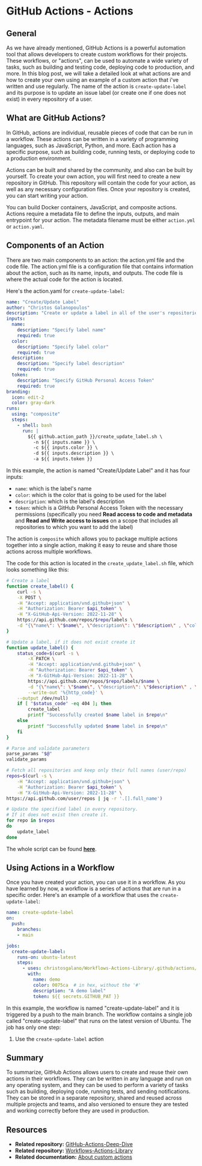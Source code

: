 # GitHub Actions - Actions

## General

As we have already mentioned, GitHub Actions is a powerful automation tool that allows developers to create custom workflows for their projects. These workflows, or "actions", can be used to automate a wide variety of tasks, such as building and testing code, deploying code to production, and more. In this blog post, we will take a detailed look at what actions are and how to create your own using an example of a custom action that i've written and use regularly. The name of the action is `create-update-label` and its purpose is to update an issue label (or create one if one does not exist) in every repository of a user.

## What are GitHub Actions?

In GitHub, actions are individual, reusable pieces of code that can be run in a workflow. These actions can be written in a variety of programming languages, such as JavaScript, Python, and more. Each action has a specific purpose, such as building code, running tests, or deploying code to a production environment.

Actions can be built and shared by the community, and also can be built by yourself. To create your own action, you will first need to create a new repository in GitHub. This repository will contain the code for your action, as well as any necessary configuration files. Once your repository is created, you can start writing your action.

You can build Docker containers, JavaScript, and composite actions. Actions require a metadata file to define the inputs, outputs, and main entrypoint for your action. The metadata filename must be either `action.yml` or `action.yaml`.

## Components of an Action

There are two main components to an action: the action.yml file and the code file. The action.yml file is a configuration file that contains information about the action, such as its name, inputs, and outputs. The code file is where the actual code for the action is located.

Here's the action.yaml for `create-update-label`:

```yaml
name: "Create/Update Label"
author: "Christos Galanopoulos"
description: "Create or update a label in all of the user's repositories"
inputs:
  name:
    description: "Specify label name"
    required: true
  color:
    description: "Specify label color"
    required: true
  description:
    description: "Specify label description"
    required: true
  token:
    description: "Specify GitHub Personal Access Token"
    required: true
branding:
  icon: edit-2
  color: gray-dark
runs:
  using: "composite"
  steps:
    - shell: bash
      run: |
        ${{ github.action_path }}/create_update_label.sh \
          -n ${{ inputs.name }} \
          -c ${{ inputs.color }} \
          -d ${{ inputs.description }} \
          -a ${{ inputs.token }}
```

In this example, the action is named "Create/Update Label" and it has four inputs:

- `name`: which is the label's name
- `color`: which is the color that is going to be used for the label
- `description`: which is the label's description
- `token`: which is a GitHub Personal Access Token with the necessary permissions (specifically you need **Read access to code and metadata** and **Read and Write access to issues** on a scope that includes all repositories to which you want to add the label)

The action is `composite` which allows you to package multiple actions together into a single action, making it easy to reuse and share those actions across multiple workflows.

The code for this action is located in the `create_update_label.sh` file, which looks something like this:

```bash
# Create a label
function create_label() {
    curl -s \
    -X POST \
    -H "Accept: application/vnd.github+json" \
    -H "Authorization: Bearer $api_token" \
    -H "X-GitHub-Api-Version: 2022-11-28" \
    https://api.github.com/repos/$repo/labels \
    -d "{\"name\": \"$name\", \"description\": \"$description\" , \"color\": \"$color\"}"
}

# Update a label, if it does not exist create it
function update_label() {
    status_code=$(curl -s \
        -X PATCH \
        -H "Accept: application/vnd.github+json" \
        -H "Authorization: Bearer $api_token" \
        -H "X-GitHub-Api-Version: 2022-11-28" \
        https://api.github.com/repos/$repo/labels/$name \
        -d "{\"name\": \"$name\", \"description\": \"$description\" , \"color\": \"$color\"}" \
        --write-out '%{http_code}' \
    --output /dev/null)
    if [ "$status_code" -eq 404 ]; then
        create_label
        printf "Successfully created $name label in $repo\n"
    else
        printf "Successfully updated $name label in $repo\n"
    fi
}

# Parse and validate parameters
parse_params "$@"
validate_params

# Fetch all repositories and keep only their full names (user/repo)
repos=$(curl -s \
    -H "Accept: application/vnd.github+json" \
    -H "Authorization: Bearer $api_token" \
    -H "X-GitHub-Api-Version: 2022-11-28" \
https://api.github.com/user/repos | jq -r '.[].full_name')

# Update the specified label in every repository.
# If it does not exist then create it.
for repo in $repos
do
    update_label
done
```

The whole script can be found [**here**](https://github.com/christosgalano/Workflows-Actions-Library/blob/main/.github/actions/create-update-label/create_update_label.sh).

## Using Actions in a Workflow

Once you have created your action, you can use it in a workflow. As you have learned by now, a workflow is a series of actions that are run in a specific order. Here's an example of a workflow that uses the `create-update-label`:

```yaml
name: create-update-label
on:
  push:
    branches:
    - main

jobs:
  create-update-label:
    runs-on: ubuntu-latest
    steps:
      - uses: christosgalano/Workflows-Actions-Library/.github/actions/create-update-label@main
        with:
          name: demo
          color: 0075ca  # in hex, without the '#'
          description: "A demo label"
          token: ${{ secrets.GITHUB_PAT }}
```

In this example, the workflow is named "create-update-label" and it is triggered by a push to the main branch. The workflow contains a single job called "create-update-label" that runs on the latest version of Ubuntu. The job has only one step:

1. Use the `create-update-label` action

## Summary

To summarize, GitHub Actions allows users to create and reuse their own actions in their workflows. They can be written in any language and run on any operating system, and they can be used to perform a variety of tasks such as building, deploying code, running tests, and sending notifications. They can be stored in a separate repository, shared and reused across multiple projects and teams, and also versioned to ensure they are tested and working correctly before they are used in production.

## Resources

- **Related repository:** [GitHub-Actions-Deep-Dive](https://github.com/christosgalano/GitHub-Actions-Deep-Dive)
- **Related repository:** [Workflows-Actions-Library](https://github.com/christosgalano/Workflows-Actions-Library)
- **Related documentation:** [About custom actions](https://docs.github.com/en/actions/creating-actions/about-custom-actions)